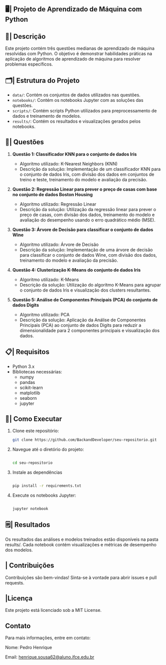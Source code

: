 ## 🖥️| Projeto de Aprendizado de Máquina com Python

## 📄| Descrição
Este projeto contém três questões medianas de aprendizado de máquina resolvidas com Python. O objetivo é demonstrar habilidades práticas na aplicação de algoritmos de aprendizado de máquina para resolver problemas específicos.

## 🗂️| Estrutura do Projeto
- `data/`: Contém os conjuntos de dados utilizados nas questões.
- `notebooks/`: Contém os notebooks Jupyter com as soluções das questões.
- `scripts/`: Contém scripts Python utilizados para preprocessamento de dados e treinamento de modelos.
- `results/`: Contém os resultados e visualizações gerados pelos notebooks.

## 📑| Questões
1. **Questão 1: Classificador KNN para o conjunto de dados Iris**
   - Algoritmo utilizado: K-Nearest Neighbors (KNN)
   - Descrição da solução: Implementação de um classificador KNN para o conjunto de dados Iris, com divisão dos dados em conjuntos de treino e teste, treinamento do modelo e avaliação da precisão.

2. **Questão 2: Regressão Linear para prever o preço de casas com base no conjunto de dados Boston Housing**
   - Algoritmo utilizado: Regressão Linear
   - Descrição da solução: Utilização da regressão linear para prever o preço de casas, com divisão dos dados, treinamento do modelo e avaliação do desempenho usando o erro quadrático médio (MSE).

3. **Questão 3: Árvore de Decisão para classificar o conjunto de dados Wine**
   - Algoritmo utilizado: Árvore de Decisão
   - Descrição da solução: Implementação de uma árvore de decisão para classificar o conjunto de dados Wine, com divisão dos dados, treinamento do modelo e avaliação da precisão.

4. **Questão 4: Clusterização K-Means do conjunto de dados Iris**
   - Algoritmo utilizado: K-Means
   - Descrição da solução: Utilização do algoritmo K-Means para agrupar o conjunto de dados Iris e visualização dos clusters resultantes.

5. **Questão 5: Análise de Componentes Principais (PCA) do conjunto de dados Digits**
   - Algoritmo utilizado: PCA
   - Descrição da solução: Aplicação da Análise de Componentes Principais (PCA) ao conjunto de dados Digits para reduzir a dimensionalidade para 2 componentes principais e visualização dos dados.

## 📋| Requisitos
- Python 3.x
- Bibliotecas necessárias:
  - numpy
  - pandas
  - scikit-learn
  - matplotlib
  - seaborn
  - jupyter

## 📖| Como Executar
1. Clone este repositório:
   ```bash
   git clone https://github.com/BackandDeveloper/seu-repositorio.git

2. Navegue até o diretório do projeto:

    ```bash

   cd seu-repositorio

3. Instale as dependências
   
   ```bash

   pip install -r requirements.txt

4. Execute os notebooks Jupyter:

   ```bash

   jupyter notebook


## 🗒️| Resultados
Os resultados das análises e modelos treinados estão disponíveis na pasta results/. Cada notebook contém visualizações e métricas de desempenho dos modelos.

## | Contribuições
Contribuições são bem-vindas! Sinta-se à vontade para abrir issues e pull requests.

## |Licença
Este projeto está licenciado sob a MIT License.

## Contato
Para mais informações, entre em contato:

Nome: Pedro Henrique

Email: henrique.sousa62@aluno.ifce.edu.br



